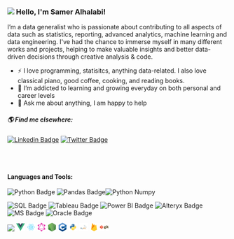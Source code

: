 ### <img src="https://media.giphy.com/media/hvRJCLFzcasrR4ia7z/giphy.gif" width="30px"> Hello, I'm Samer Alhalabi!

I’m a data generalist who is passionate about contributing to all aspects of data such as statistics, reporting, advanced analytics, machine learning and data engineering. I've had the chance to immerse myself in many different works and projects, helping to make valuable insights and better data-driven decisions through creative analysis & code.


- ⚡ I love programming, statisitcs, anything data-related. I also love classical piano, good coffee, cooking, and reading books.
- 🌱 I’m addicted to learning and growing everyday on both personal and career levels
- 💬 Ask me about anything, I am happy to help

##### 🌎 Find me elsewhere:
[![Linkedin Badge](https://img.shields.io/badge/-LinkedIn-blue?style=flat-square&logo=Linkedin&logoColor=white&link=https://https://www.linkedin.com/in/sameralhalabi/)](https://www.linkedin.com/in/sameralhalabi/)  [![Twitter Badge](https://img.shields.io/badge/-Twitter-1ca0f1?style=flat-square&labelColor=1ca0f1&logo=twitter&logoColor=white&link=https://twitter.com/SamerAlHalabi4)](https://twitter.com/SamerAlHalabi4)


<br />
<br />


#### Languages and Tools: 
![Python Badge](https://img.shields.io/badge/-Python-black?style=flat-square&logo=Python&logoColor=yellow&link) ![Pandas Badge](https://img.shields.io/badge/-pandas-white?style=flat-square&logo=pandas&logoColor=black&link)![Python Numpy](https://img.shields.io/badge/-NumPy-white?style=flat-square&logo=NumPy&logoColor=black&link)

![SQL Badge](https://img.shields.io/badge/-SQL-black?style=flat-square&logo=SQL&logoColor=yellow&link)
![Tableau Badge](https://img.shields.io/badge/-Tableau-blue?style=flat-square&logo=Tableau&logoColor=white&link)
![Power BI Badge](https://img.shields.io/badge/-Power%20BI-yellow?style=flat-square&logo=Power%20BI&logoColor=black&link)
![Alteryx Badge](https://img.shields.io/badge/-Alteryx-blue?style=flat-square&logo=Alteryx&logoColor=white&link)
![MS Badge](https://img.shields.io/badge/-Microsoft%20Products-blue?style=flat-square&logo=Microsoft&logoColor=white&link)
![Oracle Badge](https://img.shields.io/badge/-Oracle%20Products-red?style=flat-square&logo=Oracle&logoColor=white&link)

<code><img height="20" src="https://raw.githubusercontent.com/github/explore/80688e429a7d4ef2fca1e82350fe8e3517d3494d/topics/tableau/tableau.png"></code>
<code><img height="20" src="https://raw.githubusercontent.com/github/explore/80688e429a7d4ef2fca1e82350fe8e3517d3494d/topics/vue/vue.png"></code>
<code><img height="20" src="https://raw.githubusercontent.com/github/explore/80688e429a7d4ef2fca1e82350fe8e3517d3494d/topics/react/react.png"></code>
<code><img height="20" src="https://raw.githubusercontent.com/github/explore/5c058a388828bb5fde0bcafd4bc867b5bb3f26f3/topics/graphql/graphql.png"></code>
<code><img height="20" src="https://raw.githubusercontent.com/github/explore/80688e429a7d4ef2fca1e82350fe8e3517d3494d/topics/nodejs/nodejs.png"></code>
<code><img height="20" src="https://raw.githubusercontent.com/github/explore/80688e429a7d4ef2fca1e82350fe8e3517d3494d/topics/cpp/cpp.png"></code>
<code><img height="20" src="https://raw.githubusercontent.com/github/explore/80688e429a7d4ef2fca1e82350fe8e3517d3494d/topics/python/python.png"></code>
<code><img height="20" src="https://raw.githubusercontent.com/github/explore/80688e429a7d4ef2fca1e82350fe8e3517d3494d/topics/mysql/mysql.png"></code>
<code><img height="20" src="https://raw.githubusercontent.com/github/explore/80688e429a7d4ef2fca1e82350fe8e3517d3494d/topics/firebase/firebase.png"></code>
<code><img height="20" src="https://raw.githubusercontent.com/github/explore/80688e429a7d4ef2fca1e82350fe8e3517d3494d/topics/git/git.png"></code>

  
